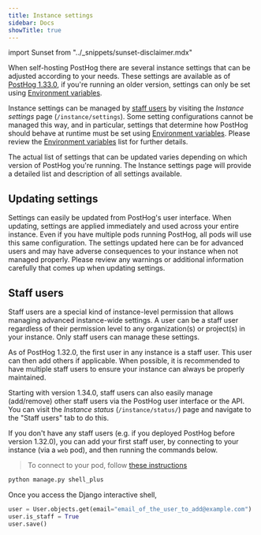```yaml
---
title: Instance settings
sidebar: Docs
showTitle: true
---
```


import Sunset from "../\_snippets/sunset-disclaimer.mdx"

<Sunset />

When self-hosting PostHog there are several instance settings that can be adjusted according to your needs. These settings are available as of [PostHog 1.33.0](/blog/the-posthog-array-1-33-0), if you're running an older version, settings can only be set using [Environment variables][env-vars].

Instance settings can be managed by [staff users](#staff-users) by visiting the _Instance settings_ page (`/instance/settings`). Some setting configurations cannot be managed this way, and in particular, settings that determine how PostHog should behave at runtime must be set using [Environment variables][env-vars]. Please review the [Environment variables][env-vars] list for further details.

The actual list of settings that can be updated varies depending on which version of PostHog you're running. The Instance settings page will provide a detailed list and description of all settings available.

## Updating settings

Settings can easily be updated from PostHog's user interface. When updating, settings are applied immediately and used across your entire instance. Even if you have multiple pods running PostHog, all pods will use this same configuration. The settings updated here can be for advanced users and may have adverse consequences to your instance when not managed properly. Please review any warnings or additional information carefully that comes up when updating settings.

## Staff users

Staff users are a special kind of instance-level permission that allows managing advanced instance-wide settings. A user can be a staff user regardless of their permission level to any organization(s) or project(s) in your instance. Only staff users can manage these settings.

As of PostHog 1.32.0, the first user in any instance is a staff user. This user can then add others if applicable. When possible, it is recommended to have multiple staff users to ensure your instance can always be properly maintained.

Starting with version 1.34.0, staff users can also easily manage (add/remove) other staff users via the PostHog user interface or the API. You can visit the _Instance status_ (`/instance/status/`) page and navigate to the "Staff users" tab to do this.

If you don't have any staff users (e.g. if you deployed PostHog before version 1.32.0), you can add your first staff user, by connecting to your instance (via a `web` pod), and then running the commands below.

> To connect to your pod, follow [these instructions](https://posthog.com/docs/self-host/deploy/troubleshooting#how-do-i-connect-to-the-web-servers-shell)

```bash
python manage.py shell_plus
```

Once you access the Django interactive shell,

```python
user = User.objects.get(email="email_of_the_user_to_add@example.com")
user.is_staff = True
user.save()
```

[env-vars]: /docs/self-host/configure/environment-variables
